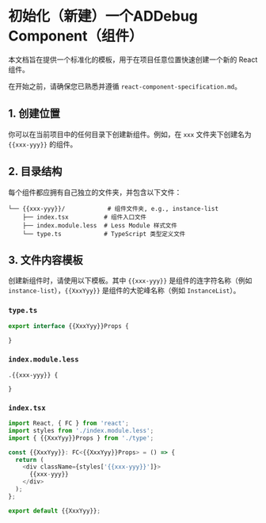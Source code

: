 # 初始化（新建）一个ADDebug Component（组件）

本文档旨在提供一个标准化的模板，用于在项目任意位置快速创建一个新的 React 组件。

在开始之前，请确保您已熟悉并遵循 `react-component-specification.md`。

## 1. 创建位置

你可以在当前项目中的任何目录下创建新组件。例如，在 `xxx` 文件夹下创建名为 `{{xxx-yyy}}` 的组件。

## 2. 目录结构

每个组件都应拥有自己独立的文件夹，并包含以下文件：

```
└── {{xxx-yyy}}/            # 组件文件夹, e.g., instance-list
    ├── index.tsx          # 组件入口文件
    ├── index.module.less  # Less Module 样式文件
    └── type.ts            # TypeScript 类型定义文件
```

## 3. 文件内容模板

创建新组件时，请使用以下模板。其中 `{{xxx-yyy}}` 是组件的连字符名称（例如 `instance-list`），`{{XxxYyy}}` 是组件的大驼峰名称（例如 `InstanceList`）。

### `type.ts`

```typescript
export interface {{XxxYyy}}Props {

}
```

### `index.module.less`

```less
.{{xxx-yyy}} {

}
```

### `index.tsx`

```typescript
import React, { FC } from 'react';
import styles from './index.module.less';
import { {{XxxYyy}}Props } from './type';

const {{XxxYyy}}: FC<{{XxxYyy}}Props> = () => {
  return (
    <div className={styles['{{xxx-yyy}}']}>
      {{xxx-yyy}}
    </div>
  );
};

export default {{XxxYyy}};
```
